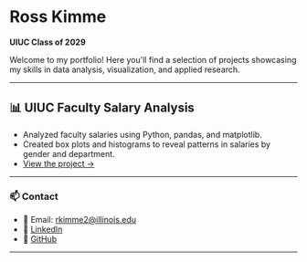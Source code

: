 <link rel="stylesheet" type="text/css" href="style.css">

# Ross Kimme
**UIUC Class of 2029**

Welcome to my portfolio! Here you'll find a selection of projects showcasing my skills in data analysis, visualization, and applied research.

---

## 📊 UIUC Faculty Salary Analysis
- Analyzed faculty salaries using Python, pandas, and matplotlib.
- Created box plots and histograms to reveal patterns in salaries by gender and department.
- [View the project →](https://github.com/yourusername/salary-analysis)

---

### 📫 Contact
- 📧 Email: rkimme2@illinois.edu
- 💼 [LinkedIn](https://linkedin.com/in/rosskimme)  
- 🐙 [GitHub](https://github.com/SS0R)

---

